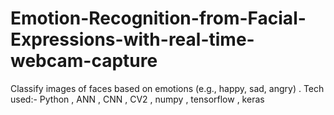 # Emotion-Recognition-from-Facial-Expressions-with-real-time-webcam-capture
Classify images of faces based on emotions (e.g., happy, sad, angry) . Tech used:- Python , ANN , CNN , CV2 , numpy , tensorflow , keras 
